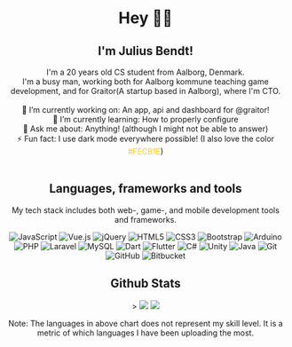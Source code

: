 <!--
<img align="center" src="https://github.com/julius-bendt/julius-bendt/blob/master/hello.svg"/>-->
 

<h1 align="center"> Hey 👋🏽</h1>
<h2 align="center">I'm Julius Bendt!</h2>
<div align="center">
I'm a 20 years old CS student from Aalborg, Denmark. <br>
I'm a busy man, working both for Aalborg kommune teaching game development, and for Graitor(A startup based in Aalborg), where I'm CTO.  
<br><br>
🔭 I’m currently working on: An app, api and dashboard for @graitor!<br>
🌱 I’m currently learning: How to properly configure<br>
💬 Ask me about: Anything! (although I might not be able to answer)<br>
⚡ Fun fact: I use dark mode everywhere possible! (I also love the color <span style="color:#FECB1E";>#FECB1E</span>)<br>

<!-- - 👯 I’m looking to collaborate on ... -->
<!-- - 🤔 I’m looking for help with ... -->
<!-- - 😄 Pronouns: ... -->
</div>
<br>
<h2 align="center">Languages, frameworks and tools</h2>
<p align="center">My tech stack includes both web-, game-, and mobile development tools and frameworks. <p>
<p align="center">

<img alt="JavaScript" src="https://img.shields.io/badge/javascript%20-%23323330.svg?&style=for-the-badge&logo=javascript&logoColor=%23F7DF1E"/> 

<img alt="Vue.js" src="https://img.shields.io/badge/vuejs%20-%2335495e.svg?&style=for-the-badge&logo=vue.js&logoColor=%234FC08D"/>

<img alt="jQuery" src="https://img.shields.io/badge/jquery%20-%230769AD.svg?&style=for-the-badge&logo=jquery&logoColor=white"/>

<img alt="HTML5" src="https://img.shields.io/badge/html5%20-%23E34F26.svg?&style=for-the-badge&logo=html5&logoColor=white"/>
	
<img alt="CSS3" src="https://img.shields.io/badge/css3%20-%231572B6.svg?&style=for-the-badge&logo=css3&logoColor=white"/>

<img alt="Bootstrap" src="https://img.shields.io/badge/bootstrap%20-%23563D7C.svg?&style=for-the-badge&logo=bootstrap&logoColor=white"/>

<img alt="Arduino" src="https://img.shields.io/badge/-Arduino-00979D?style=for-the-badge&logo=Arduino&logoColor=white"/>

<img alt="PHP" src="https://img.shields.io/badge/php-%23777BB4.svg?&style=for-the-badge&logo=php&logoColor=white"/>

<img alt="Laravel" src="https://img.shields.io/badge/laravel%20-%23FF2D20.svg?&style=for-the-badge&logo=laravel&logoColor=white"/>

<img alt="MySQL" src="https://img.shields.io/badge/mysql-%2300f.svg?&style=for-the-badge&logo=mysql&logoColor=white"/>

<img alt="Dart" src="https://img.shields.io/badge/dart-%230175C2.svg?&style=for-the-badge&logo=dart&logoColor=white"/>

<img alt="Flutter" src="https://img.shields.io/badge/Flutter%20-%2302569B.svg?&style=for-the-badge&logo=Flutter&logoColor=white" />

<img alt="C#" src="https://img.shields.io/badge/c%23%20-%23239120.svg?&style=for-the-badge&logo=c-sharp&logoColor=white"/>

<img alt="Unity" src="https://img.shields.io/badge/unity%20-%23000000.svg?&style=for-the-badge&logo=unity&logoColor=white"/>

<img alt="Java" src="https://img.shields.io/badge/java-%23ED8B00.svg?&style=for-the-badge&logo=java&logoColor=white"/>

<img alt="Git" src="https://img.shields.io/badge/git%20-%23F05033.svg?&style=for-the-badge&logo=git&logoColor=white"/>

<img alt="GitHub" src="https://img.shields.io/badge/github%20-%23121011.svg?&style=for-the-badge&logo=github&logoColor=white"/>

<img alt="Bitbucket" src="https://img.shields.io/badge/bitbucket%20-%230047B3.svg?&style=for-the-badge&logo=bitbucket&logoColor=white"/>


<br>


<div align="center">
<h2>Github Stats</h2>>
<img src="https://github-readme-stats.vercel.app/api?username=julius-bendt&show_icons=true&theme=vision-friendly-dark&count_private=true" />

<img src="https://github-readme-stats.vercel.app/api/top-langs/?username=julius-bendt&layout=compact&theme=vision-friendly-dark" />
<p>Note: The languages in above chart does not represent my skill level. It is a metric of which languages I have been uploading the most. </p>
</div>

<!--
<h2 align="center">Want to get in contact? <span style="font-weight:bold;">Reach me at</span></h2>
<p align="center">
<img alt="LinkedIn" src="https://img.shields.io/badge/linkedin%20-%230077B5.svg?&style=for-the-badge&logo=linkedin&logoColor=white"/>

<img alt="Outlook" src="https://img.shields.io/badge/Microsoft_Outlook-0078D4?style=for-the-badge&logo=microsoft-outlook&logoColor=white" />

<img alt="Discord" src="https://img.shields.io/badge/%3CServer%3E%20-%237289DA.svg?&style=for-the-badge&logo=discord&logoColor=white"/> -->



